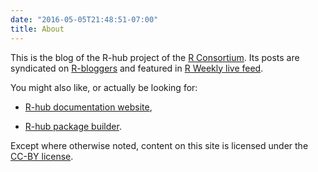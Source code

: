 ```yaml
---
date: "2016-05-05T21:48:51-07:00"
title: About
---
```


This is the blog of the R-hub project of the [R Consortium](https://www.r-consortium.org/). Its posts are syndicated on [R-bloggers](https://www.r-bloggers.com/) and featured in [R Weekly live feed](https://rweekly.org/live).

You might also like, or actually be looking for:

* [R-hub documentation website](https://docs.r-hub.io/),

* [R-hub package builder](https://builder.r-hub.io/).

Except where otherwise noted, content on this site is licensed under the [CC-BY license](https://creativecommons.org/licenses/by/4.0/). 